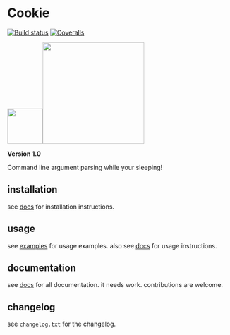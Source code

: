 # Cookie
 [![Build status](https://ci.appveyor.com/api/projects/status/pjxh5g91jpbh7t84?svg=true)](https://ci.appveyor.com/project/tygerbytes/resourcefitness) 
[![Coveralls](https://coveralls.io/repos/github/tygerbytes/ResourceFitness/badge.svg?branch=master)](https://coveralls.io/github/tygerbytes/ResourceFitness?branch=master) 

<img src="https://openclipart.org/download/249534/1464300474.svg" width=80><img src="https://www.python.org/static/community_logos/python-logo-master-v3-TM.png" width="230"/>

**Version 1.0**

Command line argument parsing while your sleeping!

## installation
see [docs](https://github.com/PyDever/python-argument-parser/blob/master/docs/install.md) for installation instructions.

## usage
see [examples](https://github.com/PyDever/python-argument-parser/blob/master/docs/usage.md) for usage examples.
also see [docs](https://github.com/PyDever/python-argument-parser/blob/master/docs/install.md) for usage instructions.

## documentation
see [docs](https://github.com/PyDever/python-argument-parser/blob/master/docs/install.md) for all documentation.
it needs work. contributions are welcome.

## changelog
see `changelog.txt` for the changelog.

